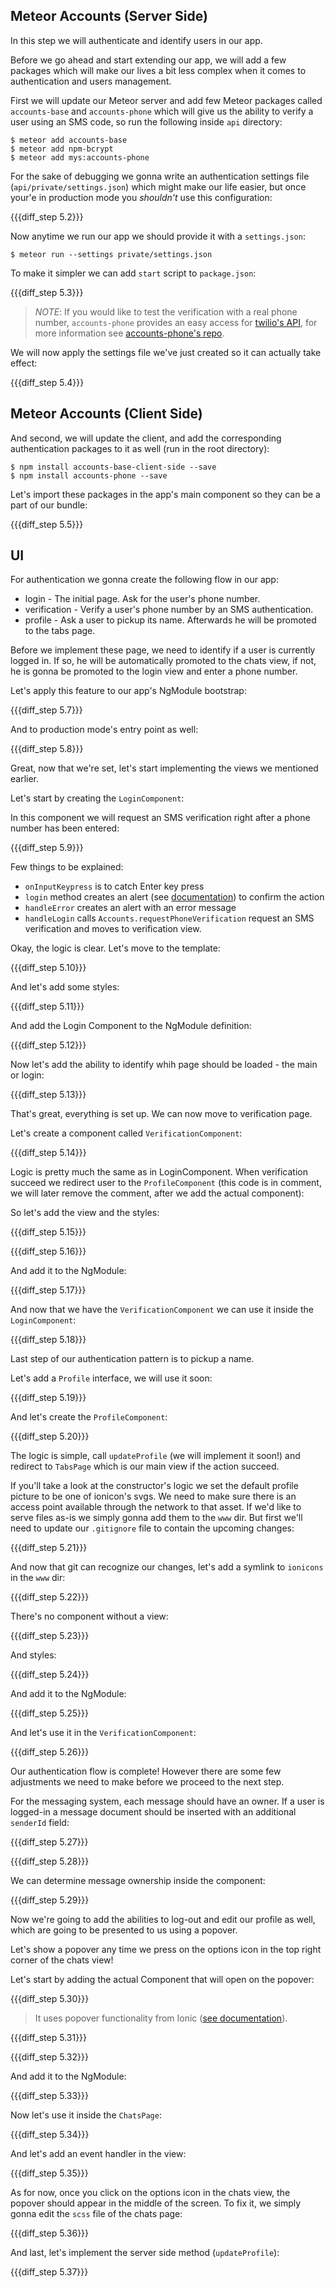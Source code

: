 ## Meteor Accounts (Server Side)

In this step we will authenticate and identify users in our app.

Before we go ahead and start extending our app, we will add a few packages which will make our lives a bit less complex when it comes to authentication and users management.

First we will update our Meteor server and add few Meteor packages called `accounts-base` and `accounts-phone` which will give us the ability to verify a user using an SMS code, so run the following inside `api` directory:

    $ meteor add accounts-base
    $ meteor add npm-bcrypt
    $ meteor add mys:accounts-phone

For the sake of debugging we gonna write an authentication settings file (`api/private/settings.json`) which might make our life easier, but once your'e in production mode you *shouldn't* use this configuration:

{{{diff_step 5.2}}}

Now anytime we run our app we should provide it with a `settings.json`:

    $ meteor run --settings private/settings.json

To make it simpler we can add `start` script to `package.json`:

{{{diff_step 5.3}}}

> *NOTE*: If you would like to test the verification with a real phone number, `accounts-phone` provides an easy access for [twilio's API](https://www.twilio.com/), for more information see [accounts-phone's repo](https://github.com/okland/accounts-phone).

We will now apply the settings file we've just created so it can actually take effect:

{{{diff_step 5.4}}}

## Meteor Accounts (Client Side)

And second, we will update the client, and add the corresponding authentication packages to it as well (run in the root directory):

    $ npm install accounts-base-client-side --save
    $ npm install accounts-phone --save

Let's import these packages in the app's main component so they can be a part of our bundle:

{{{diff_step 5.5}}}

## UI

For authentication we gonna create the following flow in our app:

- login - The initial page. Ask for the user's phone number.
- verification - Verify a user's phone number by an SMS authentication.
- profile - Ask a user to pickup its name. Afterwards he will be promoted to the tabs page.

Before we implement these page, we need to identify if a user is currently logged in. If so, he will be automatically promoted to the chats view, if not, he is gonna be promoted to the login view and enter a phone number.

Let's apply this feature to our app's NgModule bootstrap:

{{{diff_step 5.7}}}

And to production mode's entry point as well:

{{{diff_step 5.8}}}

Great, now that we're set, let's start implementing the views we mentioned earlier.

Let's start by creating the `LoginComponent`:

In this component we will request an SMS verification right after a phone number has been entered:

{{{diff_step 5.9}}}

Few things to be explained:

- `onInputKeypress` is to catch Enter key press
- `login` method creates an alert (see [documentation](http://ionicframework.com/docs/v2/components/#alert)) to confirm the action
- `handleError` creates an alert with an error message
- `handleLogin` calls `Accounts.requestPhoneVerification` request an SMS verification and moves to verification view.

Okay, the logic is clear. Let's move to the template:

{{{diff_step 5.10}}}

And let's add some styles:

{{{diff_step 5.11}}}

And add the Login Component to the NgModule definition:

{{{diff_step 5.12}}}

Now let's add the ability to identify whih page should be loaded - the main or login:

{{{diff_step 5.13}}}

That's great, everything is set up. We can now move to verification page.

Let's create a component called `VerificationComponent`:

{{{diff_step 5.14}}}

Logic is pretty much the same as in LoginComponent. When verification succeed we redirect user to the `ProfileComponent` (this code is in comment, we will later remove the comment, after we add the actual component):

So let's add the view and the styles:

{{{diff_step 5.15}}}

{{{diff_step 5.16}}}

And add it to the NgModule:

{{{diff_step 5.17}}}

And now that we have the `VerificationComponent` we can use it inside the `LoginComponent`:

{{{diff_step 5.18}}}

Last step of our authentication pattern is to pickup a name.

Let's add a `Profile` interface, we will use it soon:

{{{diff_step 5.19}}}

And let's create the `ProfileComponent`:

{{{diff_step 5.20}}}

The logic is simple, call `updateProfile` (we will implement it soon!) and redirect to `TabsPage` which is our main view if the action succeed.

If you'll take a look at the constructor's logic we set the default profile picture to be one of ionicon's svgs. We need to make sure there is an access point available through the network to that asset. If we'd like to serve files as-is we simply gonna add them to the `www` dir. But first we'll need to update our `.gitignore` file to contain the upcoming changes:

{{{diff_step 5.21}}}

And now that git can recognize our changes, let's add a symlink to `ionicons` in the `www` dir:

{{{diff_step 5.22}}}

There's no component without a view:

{{{diff_step 5.23}}}

And styles:

{{{diff_step 5.24}}}

And add it to the NgModule:

{{{diff_step 5.25}}}

And let's use it in the `VerificationComponent`:

{{{diff_step 5.26}}}


Our authentication flow is complete! However there are some few adjustments we need to make before we proceed to the next step.

For the messaging system, each message should have an owner. If a user is logged-in a message document should be inserted with an additional `senderId` field:

{{{diff_step 5.27}}}

{{{diff_step 5.28}}}

We can determine message ownership inside the component:

{{{diff_step 5.29}}}

Now we're going to add the abilities to log-out and edit our profile as well, which are going to be presented to us using a popover. 

Let's show a popover any time we press on the options icon in the top right corner of the chats view!

Let's start by adding the actual Component that will open on the popover:

{{{diff_step 5.30}}}

> It uses popover functionality from Ionic ([see documentation](http://ionicframework.com/docs/v2/components/#popovers)).

{{{diff_step 5.31}}}

{{{diff_step 5.32}}}

And add it to the NgModule:

{{{diff_step 5.33}}}

Now let's use it inside the `ChatsPage`:

{{{diff_step 5.34}}}

And let's add an event handler in the view:

{{{diff_step 5.35}}}

As for now, once you click on the options icon in the chats view, the popover should appear in the middle of the screen. To fix it, we simply gonna edit the `scss` file of the chats page:

{{{diff_step 5.36}}}

And last, let's implement the server side method (`updateProfile`):

{{{diff_step 5.37}}}
